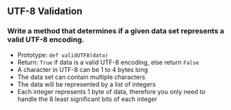 ## UTF-8 Validation

### Write a method that determines if a given data set represents a valid UTF-8 encoding.


* Prototype: ``def validUTF8(data)``
* Return: ``True`` if data is a valid UTF-8 encoding, else return ``False``
* A character in UTF-8 can be 1 to 4 bytes long
* The data set can contain multiple characters
* The data will be represented by a list of integers
* Each integer represents 1 byte of data, therefore you only need to handle the 8 least significant bits of each integer